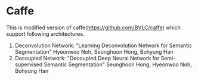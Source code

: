# Caffe 
This is modified version of caffe(https://github.com/BVLC/caffe) which support following architectures.
1. Deconvolution Network: "Learning Deconvolution Network for Semantic Segmentation" Hyeonwoo Noh, Seunghoon Hong, Bohyung Han
2. Decoupled Network: "Decoupled Deep Neural Network for Semi-supervised Semantic Segmentation" Seunghoon Hong, Hyeonwoo Noh, Bohyung Han 

